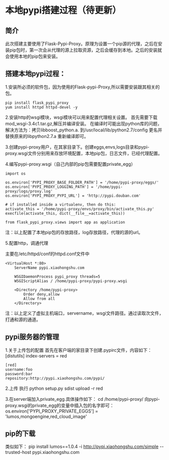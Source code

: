 本地pypi搭建过程（待更新）
========================

简介
---
此次搭建主要使用了Flask-Pypi-Proxy。原理为设置一个pip源的代理，之后在安装pip包时，第一次会从代理的源上拉取资源，之后会缓存到本地。之后的安装就会使用本地的pip包来安装。

搭建本地pypi过程：
---------------

1.安装所必须的软件包，因为使用的Flask-pypi-Proxy,所以需要安装跟其相关的包。

	pip install flask_pypi_proxy
	yum install httpd httpd-devel -y

2.安装http的wsgi模块，wsgi模块可以用来配置代理相关设置。
首先需要下载mod_wsgi-3.4c1.tar.gz,解压并编译安装。
在编译时可能出现python库的问题，解决方法为：拷贝libboost_python.a. 到/usr/local/lib/python2.7/config 更名并替换原来的libpython2.7.a 重新编译即可。

3.创建pypi-proxy用户，在其家目录下。创建eggs,envs,logs目录和pypi-proxy.wsgi文件分别用来存放环境配置，本地pip包，日志文件，已经代理配置。

4.编写pypi-proxy.wsgi（自己内部的pip包需要配置private_egg）

	import os

	os.environ['PYPI_PROXY_BASE_FOLDER_PATH'] = '/home/pypi-proxy/eggs/'
	os.environ['PYPI_PROXY_LOGGING_PATH'] = '/home/pypi-proxy/logs/proxy.log'
	os.environ['PYPI_PROXY_PYPI_URL'] = 'http://pypi.douban.com'

	# if installed inside a virtualenv, then do this:
	activate_this = '/home/pypi-proxy/envs/proxy/bin/activate_this.py'
	execfile(activate_this, dict(__file__=activate_this))

	from flask_pypi_proxy.views import app as application

注：以上配置了本地pip包的存放路径，log存放路径，代理的源的url。

5.配置http，调通代理

主要在/etc/httpd/conf的httpd.conf文件中

	<VirtualHost *:80>
		ServerName pypi.xiaohongshu.com

		WSGIDaemonProcess pypi_proxy threads=5
		WSGIScriptAlias / /home/pypi-proxy/pypi-proxy.wsgi

		<Directory /home/pypi-proxy>
			Order deny,allow
			Allow from all
		</Directory>

注：以上定义了虚拟主机端口，servername，wsgi文件路径。通过读取次文件，打通和源的通道。

pypi服务器的管理
---------------

1.关于上传包的配置
首先在客户端的家目录下创建.pypirc文件，内容如下：
	[distutils]
	index-servers =
		red

	[red]
	username:foo
	password:bar
	repository:http://pypi.xiaohongshu.com/pypi/

2.上传
	执行 python setup.py sdist upload -r red 

3.在server端加入private_egg.具体操作如下：
	cd /home/pypi-proxy/
	向pypi-proxy.wsgi的private_egg的变量中插入包的名字即可：
	os.environ['PYPI_PROXY_PRIVATE_EGGS'] = 'lumos,mongoengine,red_cloud_image'


pip的下载
---------

类似如下：
	pip install lumos==1.0.4 -i http://pypi.xiaohongshu.com/simple --trusted-host pypi.xiaohongshu.com
